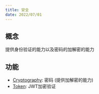 ```yaml
---
title: 安全
date: 2022/07/01
---
```


## 概念

提供身份验证的能力以及密码的加解密的能力

## 功能

<!-- * Authentication.OpenIdConnect -->
* [Cryptography](/framework/utils/security/cryptography): 密码 (提供加解密的能力)
* [Token](/framework/utils/security/token): JWT加密验证